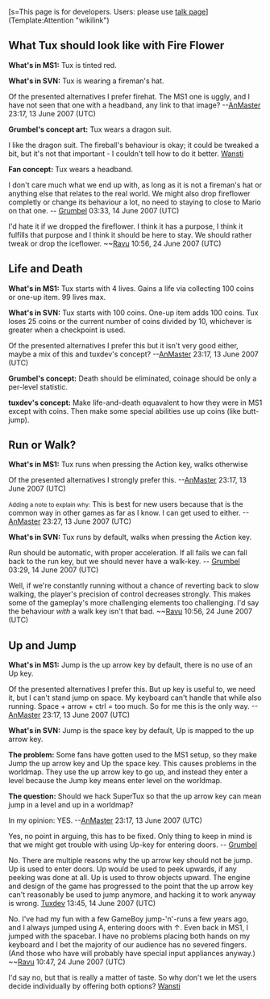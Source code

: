 [s=This page is for developers. Users: please use [talk page](Talk:Long_Term_Issues "wikilink")](Template:Attention "wikilink")

What Tux should look like with Fire Flower
------------------------------------------

**What's in MS1:** Tux is tinted red.

**What's in SVN:** Tux is wearing a fireman's hat.

  
Of the presented alternatives I prefer firehat. The MS1 one is uggly, and I have not seen that one with a headband, any link to that image? --[AnMaster](User#anmaster "wikilink") 23:17, 13 June 2007 (UTC)

**Grumbel's concept art:** Tux wears a dragon suit.

  
I like the dragon suit. The fireball's behaviour is okay; it could be tweaked a bit, but it's not that important - I couldn't tell how to do it better. [Wansti](User#wansti "wikilink")

**Fan concept:** Tux wears a headband.

  
I don't care much what we end up with, as long as it is not a fireman's hat or anything else that relates to the real world. We might also drop fireflower completly or change its behaviour a lot, no need to staying to close to Mario on that one. -- [Grumbel](User#grumbel "wikilink") 03:33, 14 June 2007 (UTC)

  
I'd hate it if we dropped the fireflower. I think it has a purpose, I think it fulfills that purpose and I think it should be here to stay. We should rather tweak or drop the iceflower. ~~[Ravu](User#ravualhemio "wikilink") 10:56, 24 June 2007 (UTC)

Life and Death
--------------

**What's in MS1:** Tux starts with 4 lives. Gains a life via collecting 100 coins or one-up item. 99 lives max.

**What's in SVN:** Tux starts with 100 coins. One-up item adds 100 coins. Tux loses 25 coins or the current number of coins divided by 10, whichever is greater when a checkpoint is used.

  
Of the presented alternatives I prefer this but it isn't very good either, maybe a mix of this and tuxdev's concept? --[AnMaster](User#anmaster "wikilink") 23:17, 13 June 2007 (UTC)

**Grumbel's concept:** Death should be eliminated, coinage should be only a per-level statistic.

**tuxdev's concept:** Make life-and-death equavalent to how they were in MS1 except with coins. Then make some special abilities use up coins (like butt-jump).

Run or Walk?
------------

**What's in MS1:** Tux runs when pressing the Action key, walks otherwise

  
Of the presented alternatives I strongly prefer this. --[AnMaster](User#anmaster "wikilink") 23:17, 13 June 2007 (UTC)

  
<small>Adding a note to explain why:</small> This is best for new users because that is the common way in other games as far as I know. I can get used to either. --[AnMaster](User#anmaster "wikilink") 23:27, 13 June 2007 (UTC)

**What's in SVN:** Tux runs by default, walks when pressing the Action key.

  
Run should be automatic, with proper acceleration. If all fails we can fall back to the run key, but we should never have a walk-key. -- [Grumbel](User#grumbel "wikilink") 03:29, 14 June 2007 (UTC)

  
Well, if we're constantly running without a chance of reverting back to slow walking, the player's precision of control decreases strongly. This makes some of the gameplay's more challenging elements too challenging. I'd say the behaviour *with* a walk key isn't that bad. ~~[Ravu](User#ravualhemio "wikilink") 10:56, 24 June 2007 (UTC)

Up and Jump
-----------

**What's in MS1:** Jump is the up arrow key by default, there is no use of an Up key.

  
Of the presented alternatives I prefer this. But up key is useful to, we need it, but I can't stand jump on space. My keyboard can't handle that while also running. Space + arrow + ctrl = too much. So for me this is the only way. --[AnMaster](User#anmaster "wikilink") 23:17, 13 June 2007 (UTC)

**What's in SVN:** Jump is the space key by default, Up is mapped to the up arrow key.

**The problem:** Some fans have gotten used to the MS1 setup, so they make Jump the up arrow key and Up the space key. This causes problems in the worldmap. They use the up arrow key to go up, and instead they enter a level because the Jump key means enter level on the worldmap.

**The question:** Should we hack SuperTux so that the up arrow key can mean jump in a level and up in a worldmap?

  
In my opinion: YES. --[AnMaster](User#anmaster "wikilink") 23:17, 13 June 2007 (UTC)

<!-- -->

  
Yes, no point in arguing, this has to be fixed. Only thing to keep in mind is that we might get trouble with using Up-key for entering doors. -- [Grumbel](User#grumbel "wikilink")

<!-- -->

  
No. There are multiple reasons why the up arrow key should not be jump. Up is used to enter doors. Up would be used to peek upwards, if any peeking was done at all. Up is used to throw objects upward. The engine and design of the game has progressed to the point that the up arrow key can't reasonably be used to jump anymore, and hacking it to work anyway is wrong. [Tuxdev](User#tuxdev "wikilink") 13:45, 14 June 2007 (UTC)

<!-- -->

  
No. I've had my fun with a few GameBoy jump-'n'-runs a few years ago, and I always jumped using A, entering doors with ↑. Even back in MS1, I jumped with the spacebar. I have no problems placing both hands on my keyboard and I bet the majority of our audience has no severed fingers. (And those who have will probably have special input appliances anyway.) ~~[Ravu](User#ravualhemio "wikilink") 10:47, 24 June 2007 (UTC)

<!-- -->

  
I'd say no, but that is really a matter of taste. So why don't we let the users decide individually by offering both options? [Wansti](User#wansti "wikilink")
